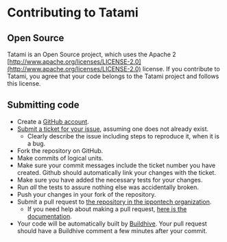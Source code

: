Contributing to Tatami
=========================

Open Source
------------------

Tatami is an Open Source project, which uses the Apache 2 [http://www.apache.org/licenses/LICENSE-2.0](http://www.apache.org/licenses/LICENSE-2.0)
license. If you contribute to Tatami, you agree that your code belongs to the Tatami project and follows this license.

Submitting code
------------------

* Create a [GitHub account](https://github.com/signup/free).
* [Submit a ticket for your issue](https://github.com/ippontech/tatami/issues), assuming one does not already exist.
  * Clearly describe the issue including steps to reproduce it, when it is a bug.
* Fork the repository on GitHub.
* Make commits of logical units.
* Make sure your commit messages include the ticket number you have created. Github should automatically link
your changes with the ticket.
* Make sure you have added the necessary tests for your changes.
* Run _all_ the tests to assure nothing else was accidentally broken.
* Push your changes in your fork of the repository.
* Submit a pull request to [the repository in the ippontech organization](https://github.com/ippontech/tatami).
  * If you need help about making a pull request, [here is the documentation](https://help.github.com/articles/using-pull-requests).
* Your code will be automatically built by [Buildhive](https://buildhive.cloudbees.com/job/ippontech/job/tatami/). Your
pull request should have a Buildhive comment a few minutes after your commit.

